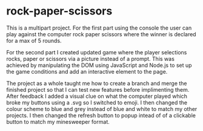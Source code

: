 # rock-paper-scissors

This is a multipart project. 
For the first part using the console the user can play against the computer rock paper scissors where the winner is declared for a max of 5 rounds.

For the second part I created updated game where the player selections rocks, paper or scissors via a picture instead of a prompt. This was achieved by manipulating the DOM using JavaScript and Node.js to set up the game conditions and add an interactive element to the page.

The project as a whole taught me how to create a branch and merge the finished project so that I can test new features before implimenting them. After feedback I added a visual clue on what the computer played which broke my buttons using a .svg so I switched to emoji. I then changed the colour scheme to blue and grey instead of blue and white to match my other projects. I then changed the refresh button to popup intead of of a clickable button to match my minesweeper format.